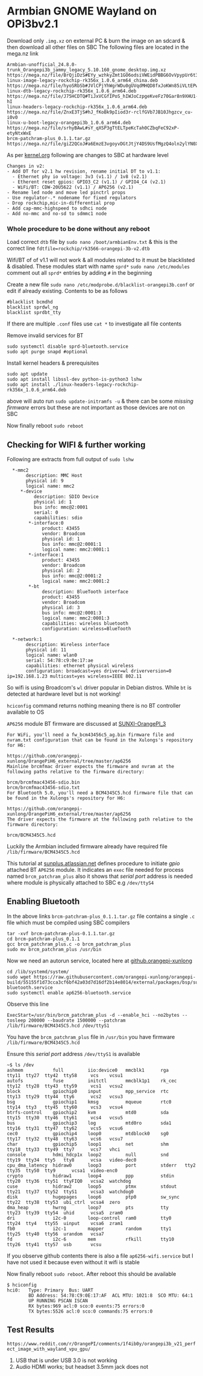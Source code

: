# Armbian GNOME Wayland on OPi3bv2.1
Download only `.img.xz` on external PC & burn the image on an sdcard & then download all other files on SBC
The following files are located in the mega.nz link
```
Armbian-unofficial_24.8.0-trunk_Orangepi3b_jammy_legacy_5.10.160_gnome_desktop.img.xz
https://mega.nz/file/BrQjiDzS#EYy_wzhkyZmt1GO6odsiVWEidPBBG6OvVpypUr6t3BY
linux-image-legacy-rockchip-rk356x_1.0.6_arm64_china.deb
https://mega.nz/file/hyoSRbSb#JVlCPjYhWgrWDu0gUVqdMHQD8fxJoKWn85iVLtEPwTE
linux-dtb-legacy-rockchip-rk356x_1.0.6_arm64.deb
https://mega.nz/file/J75HCDTQ#TiJxVCGfIPoS_hIWJoCzpgeKveFz70Gar8n9XHU1-hI
linux-headers-legacy-rockchip-rk356x_1.0.6_arm64.deb
https://mega.nz/file/ZnxE3TjS#hJ_fKoBk9pIiod3r-rclfGVb7JB10Jhgzcv_cu-i0v0
linux-u-boot-legacy-orangepi3b_1.0.6_arm64.deb
https://mega.nz/file/srhyBAwL#sY_qXSP3gTtELTpeKcTah0CZbqFeC92xP-etyNtxWxE
brcm-patchram-plus_0.1.1.tar.gz
https://mega.nz/file/giZ2QCoJ#a6EmzE3vgoyvDGtJtjY4DS9UsfMgzQ4oln2ylYN0XqE
```
As per [kernel.org](https://lore.kernel.org/linux-kernel/0318fc56-789c-47fd-8f28-1ddf1ebc1cf3@kernel.org/T/#ef90ef4d64642d5251753347cd93f7fdd22999a5f) following are changes to SBC at hardware level
```
Changes in v2:
- Add DT for v2.1 hw revision, rename initial DT to v1.1:
  - Ethernet phy io voltage: 3v3 (v1.1) / 1v8 (v2.1)
  - Etherent reset gpios: GPIO3_C2 (v1.1) / GPIO4_C4 (v2.1)
  - WiFi/BT: CDW-20U5622 (v1.1) / AP6256 (v2.1)
- Rename led node and move led pinctrl props
- Use regulator-.* nodename for fixed regulators
- Drop rockchip,mic-in-differential prop
- Add cap-mmc-highspeed to sdhci node
- Add no-mmc and no-sd to sdmmc1 node
```
### Whole procedure to be done without any reboot
Load correct `dtb` file by `sudo nano /boot/armbianEnv.txt` & this is the correct line `fdtfile=rockchip/rk3566-orangepi-3b-v2.dtb`

Wifi/BT of of v1.1 will not work & all modules related to it must be blacklisted & disabled. These modules start with name `sprd*`
`sudo nano /etc/modules` comment out all `sprd*` entries by adding `#` in the beginning

Create a new file `sudo nano /etc/modprobe.d/blacklist-orangepi3b.conf` or edit if already existing. 
Contents to be as follows
```
#blacklist bcmdhd
blacklist sprdwl_ng
blacklist sprdbt_tty
```
If there are multiple `.conf` files use `cat *` to investigate all file contents

Remove invalid services for BT 
```
sudo systemctl disable sprd-bluetooth.service
sudo apt purge snapd #optional
```

Install kernel headers & prerequisites
```
sudo apt update
sudo apt install libssl-dev python-is-python3 lshw
sudo apt install ./linux-headers-legacy-rockchip-rk356x_1.0.6_arm64.deb
```
above will auto run `sudo update-initramfs -u` & there can be some _missing firmware_ errors but these are not important as those devices are not on SBC

Now finally reboot `sudo reboot`

## Checking for WIFI & further working
Following are extracts from full output of `sudo lshw`
```
  *-mmc2
       description: MMC Host
       physical id: 9
       logical name: mmc2
     *-device
          description: SDIO Device
          physical id: 1
          bus info: mmc@2:0001
          serial: 0
          capabilities: sdio
        *-interface:0
             product: 43455
             vendor: Broadcom
             physical id: 1
             bus info: mmc@2:0001:1
             logical name: mmc2:0001:1
        *-interface:1
             product: 43455
             vendor: Broadcom
             physical id: 2
             bus info: mmc@2:0001:2
             logical name: mmc2:0001:2
        *-bt
             description: BlueTooth interface
             product: 43455
             vendor: Broadcom
             physical id: 3
             bus info: mmc@2:0001:3
             logical name: mmc2:0001:3
             capabilities: wireless bluetooth
             configuration: wireless=BlueTooth
 
  *-network:1
       description: Wireless interface
       physical id: 11
       logical name: wlan0
       serial: 54:78:c9:0e:17:ae
       capabilities: ethernet physical wireless
       configuration: broadcast=yes driver=wl driverversion=0 ip=192.168.1.23 multicast=yes wireless=IEEE 802.11

```
So wifi is using Broadcom's `wl` driver popular in Debian distros. While `bt` is detected at hardware level but is not working!

`hciconfig` command returns nothing meaning there is no BT controller available to OS

`AP6256` module BT firmware are discussed at [SUNXI-OrangePI_3](https://linux-sunxi.org/Xunlong_Orange_Pi_3#Firmware_files)
```
For WiFi, you'll need a fw_bcm43456c5_ag.bin firmware file and nvram.txt configuration that can be found in the Xulongs's repository for H6:

https://github.com/orangepi-xunlong/OrangePiH6_external/tree/master/ap6256
Mainline brcmfmac driver expects the firmware and nvram at the following paths relative to the firmware directory:

brcm/brcmfmac43456-sdio.bin
brcm/brcmfmac43456-sdio.txt
For Bluetooth 5.0, you'll need a BCM4345C5.hcd firmware file that can be found in the Xulongs's repository for H6:

https://github.com/orangepi-xunlong/OrangePiH6_external/tree/master/ap6256
The driver expects the firmware at the following path relative to the firmware directory:

brcm/BCM4345C5.hcd
```
Luckily the Armbian included firmware already have required file `/lib/firmware/BCM4345C5.hcd`

This tutorial at [sunplus.atlassian.net](https://sunplus.atlassian.net/wiki/spaces/doc/pages/547848193/Install+Sunplus+WiFi+BT+module+AP6256+on+SP7021+demo+board+V3) defines procedure to initiate _gpio_ attached BT `AP6256` module. It indicates an `exec` file needed for process named `brcm_patchram_plus` also it shows that _serial port_ address is needed where module is physically attached to SBC e.g `/dev/ttyS4`

## Enabling Bluetooth
In the above links `brcm-patchram-plus_0.1.1.tar.gz` file contains a single `.c` file which must be compiled using SBC compilers
```
tar -xvf brcm-patchram-plus-0.1.1.tar.gz
cd brcm-patchram-plus_0.1.1
gcc brcm_patchram_plus.c -o brcm_patchram_plus
sudo mv brcm_patchram_plus /usr/bin
```
Now we need an autorun service, located here at [github.orangepi-xunlong](https://github.com/orangepi-xunlong/orangepi-build/tree/55155f1d73cca3cf6bf42a03d7d16df2b14e8014/external/packages/bsp/sunxi)
```
cd /lib/systemd/system/
sudo wget https://raw.githubusercontent.com/orangepi-xunlong/orangepi-build/55155f1d73cca3cf6bf42a03d7d16df2b14e8014/external/packages/bsp/sunxi/ap6256-bluetooth.service
sudo systemctl enable ap6256-bluetooth.service
```
Observe this line
```
ExecStart=/usr/bin/brcm_patchram_plus -d --enable_hci --no2bytes --tosleep 200000 --baudrate 1500000 --patchram /lib/firmware/BCM4345C5.hcd /dev/ttyS1
```
You have the `brcm_patchram_plus` file in `/usr/bin` you have firmware `/lib/firmware/BCM4345C5.hcd`

Ensure this _serial port_ address `/dev/ttyS1` is available
```
~$ ls /dev
ashmem           full         iio:device0   mmcblk1      rga      tty11  tty27  tty42  tty58     vcs    vcsu1
autofs           fuse         initctl       mmcblk1p1    rk_cec   tty12  tty28  tty43  tty59     vcs1   vcsu2
block            gpiochip0    input         mpp_service  rtc      tty13  tty29  tty44  tty6      vcs2   vcsu3
bsg              gpiochip1    kmsg          mqueue       rtc0     tty14  tty3   tty45  tty60     vcs3   vcsu4
btrfs-control    gpiochip2    kvm           mtd0         sda      tty15  tty30  tty46  tty61     vcs4   vcsu5
bus              gpiochip3    log           mtd0ro       sda1     tty16  tty31  tty47  tty62     vcs5   vcsu6
cec0             gpiochip4    loop0         mtdblock0    sg0      tty17  tty32  tty48  tty63     vcs6   vcsu7
char             gpiochip5    loop1         net          shm      tty18  tty33  tty49  tty7      vcs7   vhci
console          hdmi_hdcp1x  loop2         null         snd      tty19  tty34  tty5   tty8      vcsa   video-dec0
cpu_dma_latency  hidraw0      loop3         port         stderr   tty2   tty35  tty50  tty9      vcsa1  video-enc0
crypto           hidraw1      loop4         ppp          stdin    tty20  tty36  tty51  ttyFIQ0   vcsa2  watchdog
cuse             hidraw2      loop5         ptmx         stdout   tty21  tty37  tty52  ttyS1     vcsa3  watchdog0
disk             hugepages    loop6         ptp0         sw_sync  tty22  tty38  tty53  ubi_ctrl  vcsa4  zero
dma_heap         hwrng        loop7         pts          tty      tty23  tty39  tty54  uhid      vcsa5  zram0
dri              i2c-0        loop-control  ram0         tty0     tty24  tty4   tty55  uinput    vcsa6  zram1
fb0              i2c-1        mapper        random       tty1     tty25  tty40  tty56  urandom   vcsa7
fd               i2c-6        mem           rfkill       tty10    tty26  tty41  tty57  usb       vcsu
```

If you observe github contents there is also a file `ap6256-wifi.service` but I have not used it because even without it wifi is stable

Now finally reboot `sudo reboot`. After reboot this should be available
```
$ hciconfig
hci0:   Type: Primary  Bus: UART
        BD Address: 54:78:C9:0E:17:AF  ACL MTU: 1021:8  SCO MTU: 64:1
        UP RUNNING PSCAN ISCAN
        RX bytes:969 acl:0 sco:0 events:75 errors:0
        TX bytes:5526 acl:0 sco:0 commands:75 errors:0

```

## Test Results
`https://www.reddit.com/r/OrangePI/comments/1f4ib0y/orangepi3b_v21_perfect_image_with_wayland_vpu_gpu/`
1. USB that is under USB 3.0 is not working
2. Audio HDMI works; but headset 3.5mm jack does not
